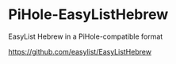 # PiHole-EasyListHebrew
EasyList Hebrew in a PiHole-compatible format

https://github.com/easylist/EasyListHebrew
